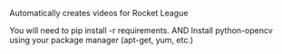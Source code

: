 Automatically creates videos for Rocket League

You will need to pip install -r requirements.
AND
Install python-opencv using your package manager (apt-get, yum, etc.)
